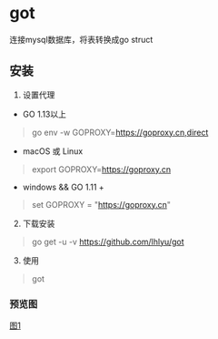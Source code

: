 # got

连接mysql数据库，将表转换成go struct

## 安装

1. 设置代理

- GO 1.13以上

> go env -w GOPROXY=https://goproxy.cn,direct

- macOS 或 Linux

> export GOPROXY=https://goproxy.cn

- windows && GO 1.11 + 

> set GOPROXY = "https://goproxy.cn"

2. 下载安装

> go get -u -v https://github.com/lhlyu/got

3. 使用

> got

### 预览图

[图1](./previews/preview1.jpg)
